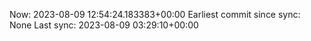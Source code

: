 Now: 2023-08-09 12:54:24.183383+00:00 Earliest commit since sync: None Last sync: 2023-08-09 03:29:10+00:00

